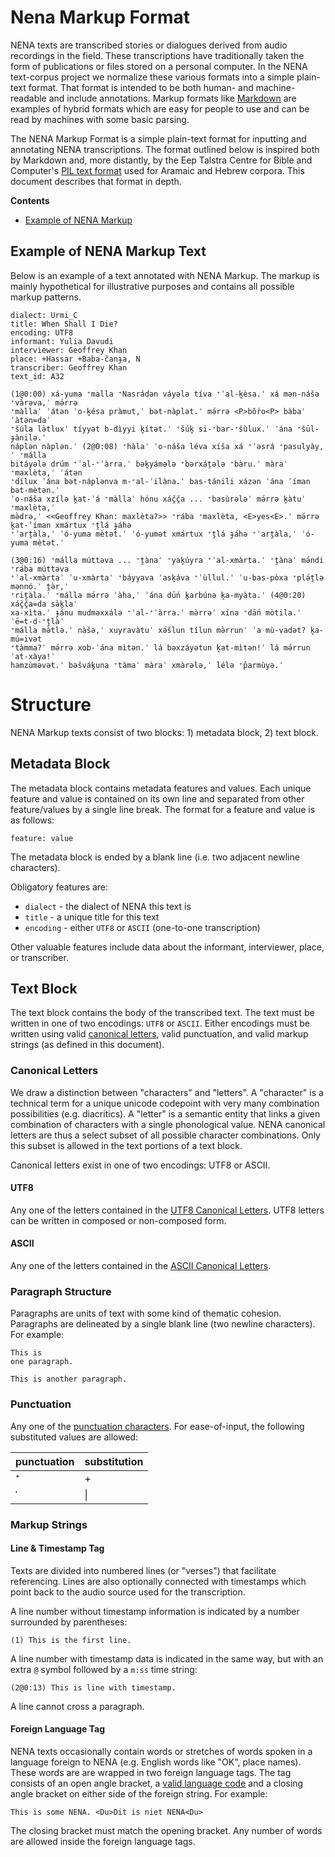 # Nena Markup Format 

NENA texts are transcribed stories or dialogues derived from audio recordings in 
the field. These transcriptions have traditionally taken the form of publications 
or files stored on a personal computer. In the NENA text-corpus project we normalize 
these various formats into a simple plain-text format. That format is intended 
to be both human- and machine-readable and include annotations. Markup formats like 
[Markdown](https://daringfireball.net/projects/markdown/syntax) are examples
of hybrid formats which are easy for people to use and can be read by machines 
with some basic parsing. 

The NENA Markup Format is a simple plain-text format for inputting and annotating
NENA transcriptions. The format outlined below is inspired both by Markdown and, 
more distantly, by the Eep Talstra Centre for Bible and Computer's 
[PIL text format](https://github.com/ETCBC/data_creation/blob/master/documentation/pil_format.pdf)
used for Aramaic and Hebrew corpora. This document describes that format in depth.

**Contents**
* [Example of NENA Markup](#Example-of-NENA-Markup-Text)

## Example of NENA Markup Text

Below is an example of a text annotated with NENA Markup. The markup is mainly 
hypothetical for illustrative purposes and contains all possible markup patterns.

```
dialect: Urmi_C
title: When Shall I Die?
encoding: UTF8
informant: Yulia Davudi
interviewer: Geoffrey Khan
place: +Hassar +Baba-čanɟa, N
transcriber: Geoffrey Khan
text_id: A32 

(1@0:00) xá-yuma ⁺malla ⁺Nasrádən váyələ tíva ⁺ʾal-k̭èsa.ˈ xá mən-nášə ⁺vàrəva,ˈ mə́rrə
⁺màllaˈ ʾátən ʾo-k̭ésa pràmut,ˈ bət-nàplət.ˈ mə́rrə <P>bŏ́ro<P> bàbaˈ ʾàtən=daˈ
⁺šúla lə̀tluxˈ tíyyət b-dìyyi k̭ítət.ˈ ⁺šúk̭ si-⁺bar-⁺šùlux.ˈ ʾána ⁺šūl-ɟànilə.ˈ
náplən nàplən.ˈ (2@0:08) ⁺hàlaˈ ʾo-náša léva xíša xá ⁺ʾəsrá ⁺pasulyày,ˈ ⁺málla
bitáyələ drúm ⁺ʾal-⁺ʾàrra.ˈ bək̭yámələ ⁺bərxáṱələ ⁺bàru.ˈ màraˈ ⁺maxlèta,ˈ ʾátən
⁺dílux ʾána bət-náplənva m-⁺al-ʾilàna.ˈ bas-tánili xázən ʾána ʾíman bət-mètən.ˈ
ʾo-náša xzílə k̭at-ʾá ⁺màllaˈ hónu xáč̭č̭a ... ⁺basùrələˈ mə́rrə k̭àtuˈ ⁺maxlèta,ˈ
mə̀drə,ˈ <<Geoffrey Khan: maxlèta?>> ⁺rába ⁺maxlèta, <E>yes<E>.ˈ mə́rrə k̭at-ʾíman xmártux ⁺ṱlá ɟáhə 
⁺ʾarṱàla,ˈ ʾó-yuma mètət.ˈ ʾó-yumət xmártux ⁺ṱlá ɟáhə ⁺ʾarṱàla,ˈ ʾó-yuma mètət.ˈ 

(3@0:16) ⁺málla múttəva ... ⁺ṱànaˈ ⁺yak̭úyra ⁺ʾal-xmàrta.ˈ ⁺ṱànaˈ mə́ndi ⁺rába múttəva 
⁺ʾal-xmàrtaˈ ʾu-xmàrtaˈ ⁺báyyava ʾask̭áva ⁺ʾùllul.ˈ ʾu-bas-pòxa ⁺plə́ṱlə mənnó.ˈ ṱə̀r,ˈ
⁺riṱàla.ˈ ⁺málla mə́rrə ʾàha,ˈ ʾána dū́n k̭arbúnə k̭a-myàta.ˈ (4@0:20) xáč̭č̭a=da sə̀k̭laˈ
xa-xìta.ˈ ɟánu mudməxxálə ⁺ʾal-⁺ʾàrra.ˈ mə̀rrəˈ xína ⁺dā́n mòtila.ˈ ʾē=t-d-⁺ṱlàˈ
⁺málla mə̀tlə.ˈ nàšə,ˈ xuyravàtuˈ xə́šlun tílun mə̀rrunˈ ʾa mù-vadət? k̭a-mú=ivət
⁺tàmma?ˈ mə́rrə xob-ʾána mìtən.ˈ lá bəxzáyətun k̭at-mìtən!ˈ lá mə́rrun ʾat-xàya!ˈ
hamzùməvət.ˈ bəšvák̭una ⁺tàmaˈ màraˈ xmàrələ,ˈ lélə ⁺p̂armùyə.ˈ
```

# Structure

NENA Markup texts consist of two blocks: 1) metadata block, 2) text block.

## Metadata Block

The metadata block contains metadata features and values. Each unique feature
and value is contained on its own line and separated from other feature/values 
by a single line break. The format for a feature and value is as follows:

```
feature: value
``` 

The metadata block is ended by a blank line (i.e. two adjacent newline characters).

Obligatory features are: 
* `dialect` - the dialect of NENA this text is
* `title` - a unique title for this text
* `encoding` - either `UTF8` or `ASCII` (one-to-one transcription)

Other valuable features include data about the informant, interviewer, place, 
or transcriber. 

## Text Block

The text block contains the body of the transcribed text. The text must be written
in one of two encodings: `UTF8` or `ASCII`. Either encodings must be written using 
valid [canonical letters](#Canonical-Letters), valid punctuation, and valid 
markup strings (as defined in this document). 

### Canonical Letters

We draw a distinction between "characters" and "letters". A "character" is a 
technical term for a unique unicode codepoint with very many combination
possibilities (e.g. diacritics). A "letter" is a semantic entity that links
a given combination of characters with a single phonological value. NENA canonical 
letters are thus a select subset of all possible character combinations. Only 
this subset is allowed in the text portions of a text block.

Canonical letters exist in one of two encodings: UTF8 or ASCII.

#### UTF8

Any one of the letters contained in the [UTF8 Canonical Letters](#). UTF8 
letters can be written in composed or non-composed form. 

#### ASCII 

Any one of the letters contained in the [ASCII Canonical Letters](#). 

### Paragraph Structure

Paragraphs are units of text with some kind of thematic cohesion. Paragraphs 
are delineated by a single blank line (two newline characters). For example:

```
This is
one paragraph.
    
This is another paragraph.
```

### Punctuation

Any one of the [punctuation characters](#). For ease-of-input, the following 
substituted values are allowed:

| punctuation | substitution | 
|    -----    |   -----      |
| ⁺ | + | 
| ˈ | \| | 

### Markup Strings

#### Line & Timestamp Tag

Texts are divided into numbered lines (or "verses") that facilitate referencing.
Lines are also optionally connected with timestamps which point back to the audio
source used for the transcription.

A line number without timestamp information is indicated by a number
surrounded by parentheses:

```
(1) This is the first line.
```

A line number with timestamp data is indicated in the same way, but 
with an extra `@` symbol followed by a `m:ss` time string:

```
(2@0:13) This is line with timestamp.
```

A line cannot cross a paragraph.

#### Foreign Language Tag

NENA texts occasionally contain words or stretches of words spoken in a language
foreign to NENA (e.g. English words like "OK", place names). These words are 
are wrapped in two foreign language tags. The tag consists of an open angle bracket,
a [valid language code](#) and a closing angle bracket on either side of the 
foreign string. For example:

```
This is some NENA. <Du>Dit is niet NENA<Du>
```

The closing bracket must match the opening bracket. Any number of words are 
allowed inside the foreign language tags.
